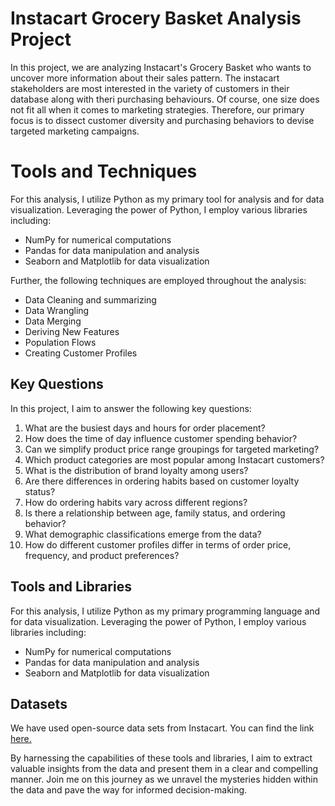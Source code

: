 # Instacart Grocery Basket Analysis Project
In this project, we are analyzing Instacart's Grocery Basket who wants to uncover more information about their sales pattern. The instacart stakeholders are most interested in the variety of customers in their database along with theri purchasing behaviours. Of course, one size does not fit all when it comes to marketing strategies. Therefore, our primary focus is to dissect customer diversity and purchasing behaviors to devise targeted marketing campaigns.

# Tools and Techniques
For this analysis, I utilize Python as my primary tool for analysis and for data visualization. Leveraging the power of Python, I employ various libraries including:
* NumPy for numerical computations
* Pandas for data manipulation and analysis
* Seaborn and Matplotlib for data visualization

Further, the following techniques are employed throughout the analysis:
* Data Cleaning and summarizing
* Data Wrangling
* Data Merging
* Deriving New Features
* Population Flows
* Creating Customer Profiles


## Key Questions

In this project, I aim to answer the following key questions:

1. What are the busiest days and hours for order placement?
2. How does the time of day influence customer spending behavior?
3. Can we simplify product price range groupings for targeted marketing?
4. Which product categories are most popular among Instacart customers?
5. What is the distribution of brand loyalty among users?
6. Are there differences in ordering habits based on customer loyalty status?
7. How do ordering habits vary across different regions?
8. Is there a relationship between age, family status, and ordering behavior?
9. What demographic classifications emerge from the data?
10. How do different customer profiles differ in terms of order price, frequency, and product preferences?

## Tools and Libraries

For this analysis, I utilize Python as my primary programming language and for data visualization. Leveraging the power of Python, I employ various libraries including:
- NumPy for numerical computations
- Pandas for data manipulation and analysis
- Seaborn and Matplotlib for data visualization

## Datasets 
We have used open-source data sets from Instacart. You can find the link [here.](https://gist.github.com/jeremystan/c3b39d947d9b88b3ccff3147dbcf6c6b)


By harnessing the capabilities of these tools and libraries, I aim to extract valuable insights from the data and present them in a clear and compelling manner. Join me on this journey as we unravel the mysteries hidden within the data and pave the way for informed decision-making.
